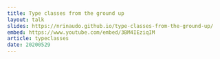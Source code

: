 ```yaml
---
title: Type classes from the ground up
layout: talk
slides: https://nrinaudo.github.io/type-classes-from-the-ground-up/
embed: https://www.youtube.com/embed/3BM4IEziqIM
article: typeclasses
date: 20200529
---
```

